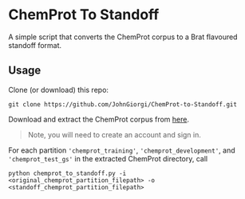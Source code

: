 # ChemProt To Standoff

A simple script that converts the ChemProt corpus to a Brat flavoured standoff format.

## Usage

Clone (or download) this repo:

```
git clone https://github.com/JohnGiorgi/ChemProt-to-Standoff.git
```

Download and extract the ChemProt corpus from [here](https://biocreative.bioinformatics.udel.edu/resources/corpora/chemprot-corpus-biocreative-vi/).

> Note, you will need to create an account and sign in.

For each partition `'chemprot_training'`, `'chemprot_development'`, and `'chemprot_test_gs'` in the extracted ChemProt directory, call

```
python chemprot_to_standoff.py -i <original_chemprot_partition_filepath> -o <standoff_chemprot_partition_filepath>
```